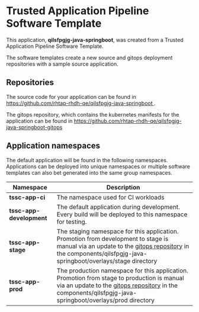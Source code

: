 # Trusted Application Pipeline Software Template

This application, **qilsfpgjg-java-springboot**, was created from a Trusted Application Pipeline Software Template.

The software templates create a new source and gitops deployment repositories with a sample source application. 

## Repositories

The source code for your application can be found in [https://github.com/rhtap-rhdh-qe/qilsfpgjg-java-springboot ](https://github.com/rhtap-rhdh-qe/qilsfpgjg-java-springboot ).
 
The gitops repository, which contains the kubernetes manifests for the application can be found in 
[https://github.com/rhtap-rhdh-qe/qilsfpgjg-java-springboot-gitops ](https://github.com/rhtap-rhdh-qe/qilsfpgjg-java-springboot-gitops ) 

## Application namespaces 

The default application will be found in the following namespaces. Applications can be deployed into unique namespaces or multiple software templates can also bet generated into the same group namespaces.  

|  Namespace   |  Description   |  
| -------- | -------- |
| **tssc-app-ci** | The namespace used for CI workloads |
| **tssc-app-development** | The default application during development. Every build will be deployed to this namespace for testing. |
| **tssc-app-stage** | The staging namespace for this application. Promotion from development to stage is manual via an update to the [gitops repository](https://github.com/rhtap-rhdh-qe/qilsfpgjg-java-springboot-gitops ) in the components/qilsfpgjg-java-springboot/overlays/stage directory |
| **tssc-app-prod** | The production namespace for this application. Promotion from stage to production is manual via an update to the [gitops repository](https://github.com/rhtap-rhdh-qe/qilsfpgjg-java-springboot-gitops ) in the components/qilsfpgjg-java-springboot/overlays/prod directory |